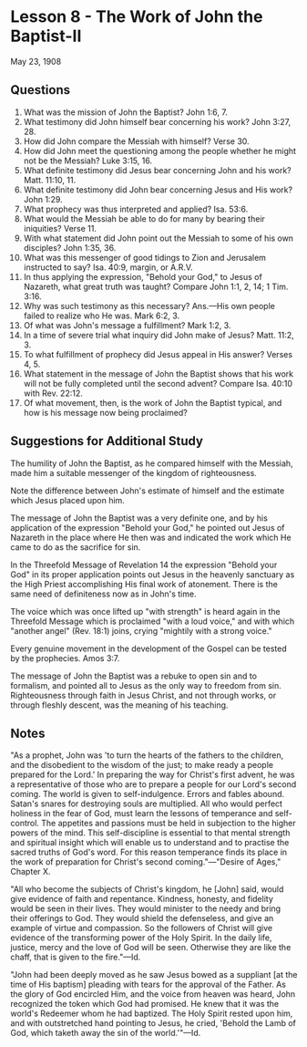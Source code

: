 # Lesson 8 - The Work of John the Baptist-II

May 23, 1908

## Questions

1. What was the mission of John the Baptist? John 1:6, 7.
2. What testimony did John himself bear concerning his work? John 3:27, 28.
3. How did John compare the Messiah with himself? Verse 30.
4. How did John meet the questioning among the people whether he might not be the Messiah? Luke 3:15, 16.
5. What definite testimony did Jesus bear concerning John and his work? Matt. 11:10, 11.
6. What definite testimony did John bear concerning Jesus and His work? John 1:29.
7. What prophecy was thus interpreted and applied? Isa. 53:6.
8. What would the Messiah be able to do for many by bearing their iniquities? Verse 11.
9. With what statement did John point out the Messiah to some of his own disciples? John 1:35, 36.
10. What was this messenger of good tidings to Zion and Jerusalem instructed to say? Isa. 40:9, margin, or A.R.V.
11. In thus applying the expression, "Behold your God," to Jesus of Nazareth, what great truth was taught? Compare John 1:1, 2, 14; 1 Tim. 3:16.
12. Why was such testimony as this necessary? Ans.—His own people failed to realize who He was. Mark 6:2, 3.
13. Of what was John's message a fulfillment? Mark 1:2, 3.
14. In a time of severe trial what inquiry did John make of Jesus? Matt. 11:2, 3.
15. To what fulfillment of prophecy did Jesus appeal in His answer? Verses 4, 5.
16. What statement in the message of John the Baptist shows that his work will not be fully completed until the second advent? Compare Isa. 40:10 with Rev. 22:12.
17. Of what movement, then, is the work of John the Baptist typical, and how is his message now being proclaimed?

## Suggestions for Additional Study

The humility of John the Baptist, as he compared himself with the Messiah, made him a suitable messenger of the kingdom of righteousness.

Note the difference between John's estimate of himself and the estimate which Jesus placed upon him.

The message of John the Baptist was a very definite one, and by his application of the expression "Behold your God," he pointed out Jesus of Nazareth in the place where He then was and indicated the work which He came to do as the sacrifice for sin.

In the Threefold Message of Revelation 14 the expression "Behold your God" in its proper application points out Jesus in the heavenly sanctuary as the High Priest accomplishing His final work of atonement. There is the same need of definiteness now as in John's time.

The voice which was once lifted up "with strength" is heard again in the Threefold Message which is proclaimed "with a loud voice," and with which "another angel" (Rev. 18:1) joins, crying "mightily with a strong voice."

Every genuine movement in the development of the Gospel can be tested by the prophecies. Amos 3:7.

The message of John the Baptist was a rebuke to open sin and to formalism, and pointed all to Jesus as the only way to freedom from sin. Righteousness through faith in Jesus Christ, and not through works, or through fleshly descent, was the meaning of his teaching.

## Notes

"As a prophet, John was 'to turn the hearts of the fathers to the children, and the disobedient to the wisdom of the just; to make ready a people prepared for the Lord.' In preparing the way for Christ's first advent, he was a representative of those who are to prepare a people for our Lord's second coming. The world is given to self-indulgence. Errors and fables abound. Satan's snares for destroying souls are multiplied. All who would perfect holiness in the fear of God, must learn the lessons of temperance and self-control. The appetites and passions must be held in subjection to the higher powers of the mind. This self-discipline is essential to that mental strength and spiritual insight which will enable us to understand and to practise the sacred truths of God's word. For this reason temperance finds its place in the work of preparation for Christ's second coming."—"Desire of Ages," Chapter X.

"All who become the subjects of Christ's kingdom, he [John] said, would give evidence of faith and repentance. Kindness, honesty, and fidelity would be seen in their lives. They would minister to the needy and bring their offerings to God. They would shield the defenseless, and give an example of virtue and compassion. So the followers of Christ will give evidence of the transforming power of the Holy Spirit. In the daily life, justice, mercy and the love of God will be seen. Otherwise they are like the chaff, that is given to the fire."—Id.

"John had been deeply moved as he saw Jesus bowed as a suppliant [at the time of His baptism] pleading with tears for the approval of the Father. As the glory of God encircled Him, and the voice from heaven was heard, John recognized the token which God had promised. He knew that it was the world's Redeemer whom he had baptized. The Holy Spirit rested upon him, and with outstretched hand pointing to Jesus, he cried, 'Behold the Lamb of God, which taketh away the sin of the world.'"—Id.